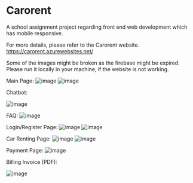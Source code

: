 # Carorent
 
A school assignment project regarding front end web development which has mobile responsive.

For more details, please refer to the Carorent website. https://carorent.azurewebsites.net/

Some of the images might be broken as the firebase might be expired. Please run it locally in your machine, if the website is not working.

Main Page:
![image](https://github.com/user-attachments/assets/9ad1c2ba-4848-4cb2-9c3d-21b21fcd4631)
![image](https://github.com/user-attachments/assets/3d6fbc7a-e226-4168-a874-e28d653da774)

Chatbot:

![image](https://github.com/user-attachments/assets/3b1b6734-11de-42bf-bea6-2ec25c025568)

FAQ:
![image](https://github.com/user-attachments/assets/6980b9b7-ea95-4bae-bd37-d3ae5e65e282)

Login/Register Page:
![image](https://github.com/user-attachments/assets/6198eee0-0e44-4d46-83de-df969dbbc49b)
![image](https://github.com/user-attachments/assets/f1935f17-d6ae-4ccd-aa44-b90dde01f9d1)

Car Renting Page:
![image](https://github.com/user-attachments/assets/4fc97164-0234-48b6-b567-9f0bf4f32ad0)
![image](https://github.com/user-attachments/assets/c3d869a2-c619-46f1-b544-1626919ecced)

Payment Page:
![image](https://github.com/user-attachments/assets/7e86d074-3bf5-4047-9eba-fae0676aa25b)

Billing Invoice (PDF):

![image](https://github.com/user-attachments/assets/e8e3e05d-0a3e-4e80-b043-64f82d9d8af0)

